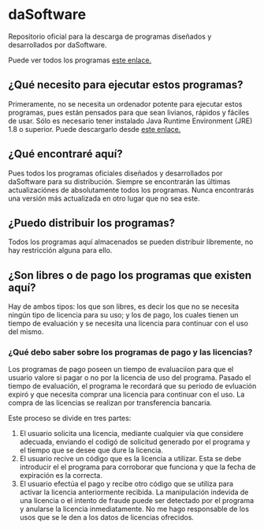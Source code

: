 # daSoftware
Repositorio oficial para la descarga de programas diseñados y desarrollados por daSoftware.

Puede ver todos los programas [este enlace.](https://github.com/DamianAldair/daSoftware/blob/main/Links%20de%20descarga.md)

## ¿Qué necesito para ejecutar estos programas?
Primeramente, no se necesita un ordenador potente para ejecutar estos programas, pues están pensados para que sean livianos, rápidos y fáciles de usar.
Sólo es necesario tener instalado Java Runtime Environment (JRE) 1.8 o superior.
Puede descargarlo desde [este enlace.](https://www.oracle.com/java/technologies/downloads/)

## ¿Qué encontraré aquí?
Pues todos los programas oficiales diseñados y desarrollados por daSoftware para su distribución. Siempre se encontrarán las últimas actualizaciónes de absolutamente todos los programas. Nunca encontrarás una versión más actualizada en otro lugar que no sea este.

## ¿Puedo distribuir los programas?
Todos los programas aquí almacenados se pueden distribuir libremente, no hay restricción alguna para ello.

## ¿Son libres o de pago los programas que existen aquí?
Hay de ambos tipos: los que son libres, es decir los que no se necesita ningún tipo de licencia para su uso; y los de pago, los cuales tienen un tiempo de evaluación y se necesita una licencia para continuar con el uso del mismo.

### ¿Qué debo saber sobre los programas de pago y las licencias?
Los programas de pago poseen un tiempo de evaluaciíon para que el usuario valore si pagar o no por la licencia de uso del programa. Pasado el tiempo de evaluación, el programa le recordará que su periodo de evluación expiró y que necesita comprar una licencia para continuar con el uso.
La compra de las licencias se realizan por transferencia bancaria.

Este proceso se divide en tres partes:
1. El usuario solicita una licencia, mediante cualquier vía que considere adecuada, enviando el codigó de solicitud generado por el programa y el tiempo que se desee que dure la licencia.
2. El usuario recive un código que es la licencia a utilizar. Esta se debe introducir el el programa para corroborar que funciona y que la fecha de expiración es la correcta.
3. El usuario efectúa el pago y recibe otro código que se utiliza para activar la licencia anteriormente recibida.
La manipulación indevida de una licencia o el intento de fraude puede ser detectado por el programa y anularse la licencia inmediatamente. No me hago responsable de los usos que se le den a los datos de licencias ofrecidos.
